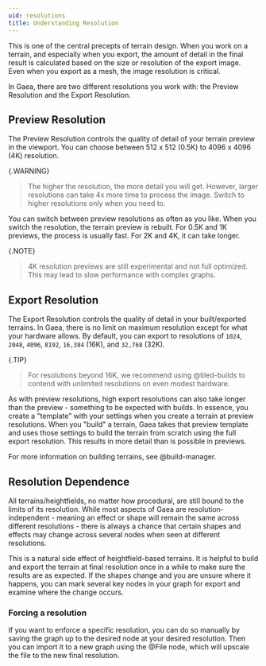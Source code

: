 ```yaml
---
uid: resolutions
title: Understanding Resolution
---
```


This is one of the central precepts of terrain design. When you work on a terrain, and especially when you export, the amount of detail in the final result is calculated based on the size or resolution of the export image. Even when you export as a mesh, the image resolution is critical.

In Gaea, there are two different resolutions you work with: the Preview Resolution and the Export Resolution.

## Preview Resolution

The Preview Resolution controls the quality of detail of your terrain preview in the viewport. You can choose between 512 x 512 (0.5K) to 4096 x 4096 (4K) resolution.

{.WARNING}
> The higher the resolution, the more detail you will get. However, larger resolutions can take 4x more time to process the image. Switch to higher resolutions only when you need to.

You can switch between preview resolutions as often as you like. When you switch the resolution, the terrain preview is rebuilt. For 0.5K and 1K previews, the process is usually fast. For 2K and 4K, it can take longer.

{.NOTE}
> 4K resolution previews are still experimental and not full optimized. This may lead to slow performance with complex graphs.

## Export Resolution

The Export Resolution controls the quality of detail in your built/exported terrains. In Gaea, there is no limit on maximum resolution except for what your hardware allows. By default, you can export to resolutions of `1024`, `2048`, `4096`, `8192`, `16,384` (16K), and `32,768` (32K). 

{.TIP}
> For resolutions beyond 16K, we recommend using @tiled-builds to contend with unlimited resolutions on even modest hardware.

As with preview resolutions, high export resolutions can also take longer than the preview - something to be expected with builds. In essence, you create a "template" with your settings when you create a terrain at preview resolutions. When you "build" a terrain, Gaea takes that preview template and uses those settings to build the terrain from scratch using the full export resolution. This results in more detail than is possible in previews.

For more information on building terrains, see @build-manager.


## Resolution Dependence

All terrains/heightfields, no matter how procedural, are still bound to the limits of its resolution. While most aspects of Gaea are resolution-independent - meaning an effect or shape will remain the same across different resolutions - there is always a chance that certain shapes and effects may change across several nodes when seen at different resolutions.

This is a natural side effect of heightfield-based terrains. It is helpful to build and export the terrain at final resolution once in a while to make sure the results are as expected. If the shapes change and you are unsure where it happens, you can mark several key nodes in your graph for export and examine where the change occurs.

### Forcing a resolution

If you want to enforce a specific resolution, you can do so manually by saving the graph up to the desired node at your desired resolution. Then you can import it to a new graph using the @File node, which will upscale the file to the new final resolution.